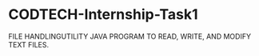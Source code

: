 # CODTECH-Internship-Task1

FILE HANDLINGUTILITY
JAVA PROGRAM TO READ, WRITE, AND MODIFY TEXT FILES.

